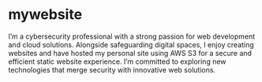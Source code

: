 # mywebsite
I’m a cybersecurity professional with a strong passion for web development and cloud solutions. Alongside safeguarding digital spaces, I enjoy creating websites and have hosted my personal site using AWS S3 for a secure and efficient static website experience. I’m committed to exploring new technologies that merge security with innovative web solutions.
